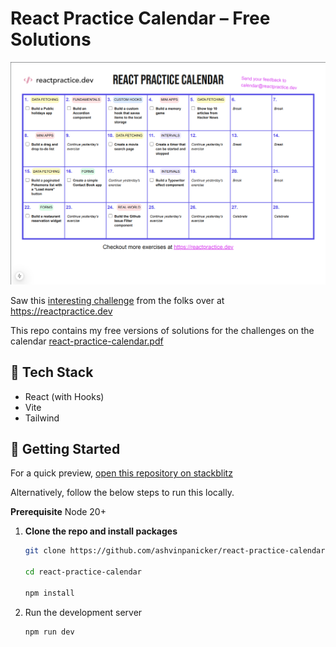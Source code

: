 # React Practice Calendar – Free Solutions

![React-Practice-Calendar](public/images/calendar.png)

Saw this [interesting challenge](https://reactpractice.dev/start-here/) from the folks over at https://reactpractice.dev

This repo contains my free versions of solutions for the challenges on the calendar
[react-practice-calendar.pdf](https://reactpractice.dev/content/files/2024/12/react-practice-calendar.pdf)

## 🚀 Tech Stack

- React (with Hooks)
- Vite 
- Tailwind


## 📂 Getting Started

For a quick preview, [open this repository on stackblitz](https://stackblitz.com/~/github.com/ashvinpanicker/react-practice-calendar)

Alternatively, follow the below steps to run this locally.

**Prerequisite** Node 20+


1. **Clone the repo and install packages**
   ```bash
   git clone https://github.com/ashvinpanicker/react-practice-calendar
   
   cd react-practice-calendar
   
   npm install
   ```
2. Run the development server
    ```bash
    npm run dev
    ```



